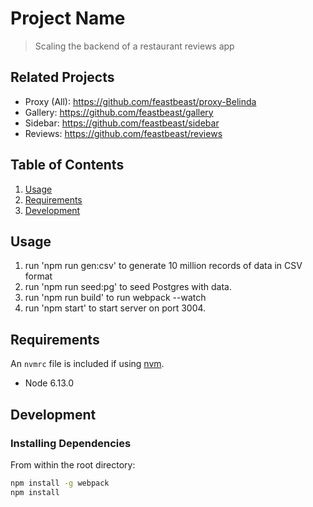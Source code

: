 # Project Name

> Scaling the backend of a restaurant reviews app

## Related Projects

  - Proxy (All): https://github.com/feastbeast/proxy-Belinda
  - Gallery: https://github.com/feastbeast/gallery
  - Sidebar: https://github.com/feastbeast/sidebar
  - Reviews: https://github.com/feastbeast/reviews

## Table of Contents

1. [Usage](#Usage)
1. [Requirements](#requirements)
1. [Development](#development)

## Usage

1. run 'npm run gen:csv' to generate 10 million records of data in CSV format
2. run 'npm run seed:pg' to seed Postgres with data.
3. run 'npm run build' to run webpack --watch
4. run 'npm start' to start server on port 3004.

## Requirements

An `nvmrc` file is included if using [nvm](https://github.com/creationix/nvm).

- Node 6.13.0

## Development

### Installing Dependencies

From within the root directory:

```sh
npm install -g webpack
npm install
```

